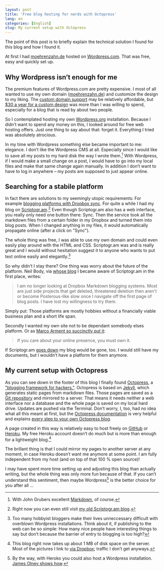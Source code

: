 ```yaml
---
layout: post
title: 'Free blog hosting for nerds with Octopress'
lang: en
categories: [English]
slug: My current setup with Octopress
---
```


The point of this post is to briefly explain the technical solution I found for this blog and how I found it.

At first I had [moehrenzahn.de](http://moehrenzahn.de) hosted on [Wordpress.com](http://wordpress.com). That was free, easy and quickly set up.

## Why Wordpress isn’t enough for me

The premium features of Wordpress.com are pretty expensive. I most of all wanted to use my own domain ([moehrenzahn.de](http://moehrenzahn.de)) and customize the design to my liking. The [custom domain support](http://en.support.wordpress.com/domains/) may be relatively affordable, but [$30 a year for a custom design](http://en.support.wordpress.com/custom-design/) was more than I was willing to spend, especially for a blog that is read by about two people.

So I contemplated hosting my own [Wordpress.org](http://wordpress.org) installation. Because I didn’t want to spend any money on this, I looked around for free web hosting offers. Just one thing to say about that: forget it. Everything I tried was absolutely atrocious.

In my time with Wordpress something else became important to me: elegance. I don’t like the Wordpress CMS at all. Especially since I would like to save all my posts to my hard disk the way I wrote them.[^2] With Wordpress, if I would make a small change on a post, I would have to go into my local files and make that same change again manually. In addition I don’t want to have to log in anywhere – my posts are supposed to just appear online.

## Searching for a stabile platform

In fact there are solutions to my seemingly utopic requirements: For example [blogging platforms with Dropbox sync](http://www.fearofconfusion.com/2012/01/three-markdown-dropbox-bloggging.html). For quite a while I had my blog on [Scriptogr.am](http://scriptogr.am).[^3] Even though Scriptogr.am also has a web interface, you really only need one button there: Sync. Then the service took all the markdown files from a certain folder in my Dropbox and turned them into blog posts. When I changed anything in my files, it would automatically propagate online (after a click on "Sync"). 

The whole thing was free, I was able to use my own domain and could even easily play around with the HTML and CSS.  Scriptogr.am was and is really great and I would without hesitation suggest it to anyone who wants to put text online easily and elegantly.[^4]

So why didn’t I stay there? One thing was worry about the future of the platform. Neil Body, via [whose blog](http://www.fearofconfusion.com/2012/01/three-markdown-dropbox-bloggging.html) I became aware of Scriptogr.am in the first place, writes:

> I am no longer looking at Dropbox Markdown blogging systems. Most are just side projects that get deleted, threatened deletion then aren't or become Posterous-like slow once I navigate off the first page of blog posts. I have lost my willingness to try them.

Simply put: Those platforms are mostly hobbies without a financially viable business plan and a short life span.

Secondly I wanted my own site not to be dependant somebody elses platform. Or as [Marco Arment so succinctly put it](http://www.marco.org/2011/07/11/own-your-identity):

> If you care about your online presence, you must own it.

If Scriptogr.am [goes down](http://www.marco.org/2011/04/05/let-us-pay-for-this-service-so-it-wont-go-down) my blog would be gone, too. I would still have my documents, but I wouldn’t have a platform for them anymore.

## My current setup with Octopress

As you can see down in the footer of this blog I finally found [Octopress](http://octopress.org), a ["blogging framework for hackers."](https://github.com/imathis/octopress/tree/master/plugins). Octopress is based on [Jekyll](http://jekyllrb.com), which generates static pages from markdown files. Those pages are saved as a [Git repository](https://github.com) and mirrored to a server. That means it needs neither a web interface nor a database and the whole page is saved on my local hard drive. Updates are pushed via the Terminal. Don’t worry, I, too, had no idea what all this meant at first, but the [Octopress documentation](http://octopress.org/docs/) is very helpful and explains [every step to your own Octopress blog](http://octopress.org/docs/setup/).

A page created in this way is relatively easy to host freely on [GitHub](http://octopress.org/docs/deploying/github) or [Heroku](http://octopress.org/docs/deploying/heroku). My free Heroku account doesn’t do much but is more than enough for a lightweight blog.[^5]

The brillant thing is that I could mirror my pages to another server at any moment, in case Heroku doesn’t want me anymore at some point. I am fully independent from my host (and on top of that 100 % open source)!

I may have spent more time setting up and adjusting this blog than actually writing, but the whole thing was only more fun because of that. If you can’t understand this sentiment, then maybe Wordpress[^6] is the better choice for you after all …

[^2]: With John Grubers excellent [Markdown](http://daringfireball.net/projects/markdown/), of course.

[^3]: Right now you can even still visit [my old Scriptogr.am blog](http://scriptogr.am/moehrenzahn).

[^4]: Too many hobbyist bloggers make their lives unneccessary difficult with overblown Wordpress installations. Think about it, if publishing to the web can be so simple: How many nice people have interesting things to say but don’t because the barrier of entry to blogging is too high?

[^5]: This blog right now takes up about 1 MB of disk space on the server. Most of the pictures I link to [via Dropbox](http://db.tt/4Qy3oFEa);  traffic I don’t get anyways.

[^6]: By the way, with Heroko you could also host a Wordpress installation. [James Olney shows how](http://blog.webjames.co.uk/hosting-a-wordpress-blog-on-heroku-with-the-svbtle-theme-for-free/201/).